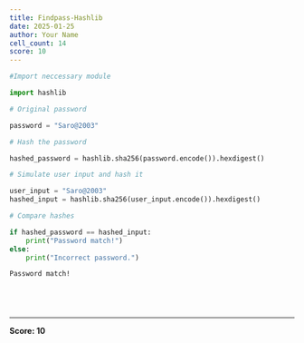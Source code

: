 ```yaml
---
title: Findpass-Hashlib
date: 2025-01-25
author: Your Name
cell_count: 14
score: 10
---
```


```python
#Import neccessary module
```


```python
import hashlib
```


```python
# Original password
```


```python
password = "Saro@2003"
```


```python
# Hash the password
```


```python
hashed_password = hashlib.sha256(password.encode()).hexdigest()
```


```python
# Simulate user input and hash it
```


```python
user_input = "Saro@2003"
hashed_input = hashlib.sha256(user_input.encode()).hexdigest()
```


```python
# Compare hashes
```


```python
if hashed_password == hashed_input:
    print("Password match!")
else:
    print("Incorrect password.")
```

    Password match!



```python

```


```python

```


```python

```


```python

```


---
**Score: 10**
